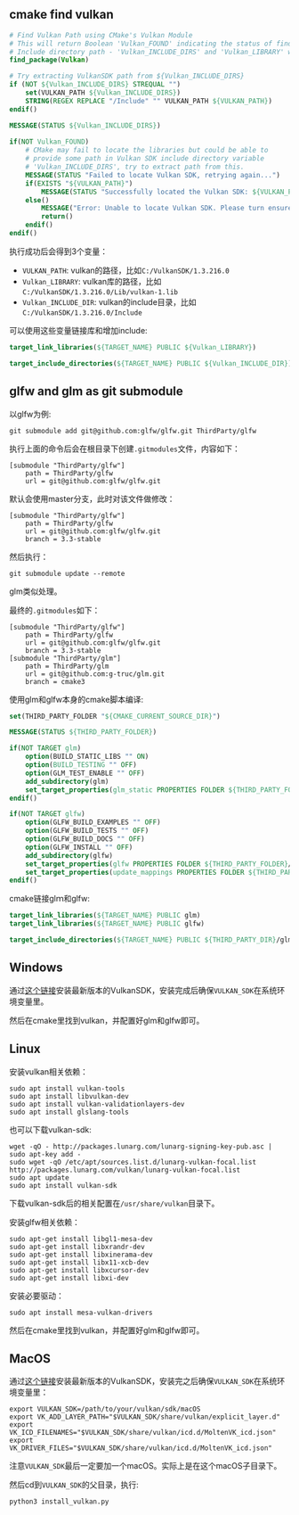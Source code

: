 ## cmake find vulkan

```cmake
# Find Vulkan Path using CMake's Vulkan Module
# This will return Boolean 'Vulkan_FOUND' indicating the status of find as success(ON) or fail(OFF).
# Include directory path - 'Vulkan_INCLUDE_DIRS' and 'Vulkan_LIBRARY' with required libraries.
find_package(Vulkan)

# Try extracting VulkanSDK path from ${Vulkan_INCLUDE_DIRS}
if (NOT ${Vulkan_INCLUDE_DIRS} STREQUAL "")
    set(VULKAN_PATH ${Vulkan_INCLUDE_DIRS})
    STRING(REGEX REPLACE "/Include" "" VULKAN_PATH ${VULKAN_PATH})
endif()

MESSAGE(STATUS ${Vulkan_INCLUDE_DIRS})
     
if(NOT Vulkan_FOUND)
    # CMake may fail to locate the libraries but could be able to 
    # provide some path in Vulkan SDK include directory variable
    # 'Vulkan_INCLUDE_DIRS', try to extract path from this.
    MESSAGE(STATUS "Failed to locate Vulkan SDK, retrying again...")
    if(EXISTS "${VULKAN_PATH}")
        MESSAGE(STATUS "Successfully located the Vulkan SDK: ${VULKAN_PATH}")
    else()
        MESSAGE("Error: Unable to locate Vulkan SDK. Please turn ensure 'VULKAN_SDK' has been set as Environment Variable.")
        return()
    endif()
endif()
```

执行成功后会得到3个变量：

- `VULKAN_PATH`: vulkan的路径，比如`C:/VulkanSDK/1.3.216.0`
- `Vulkan_LIBRARY`: vulkan库的路径，比如`C:/VulkanSDK/1.3.216.0/Lib/vulkan-1.lib`
- `Vulkan_INCLUDE_DIR`: vulkan的include目录，比如`C:/VulkanSDK/1.3.216.0/Include`

可以使用这些变量链接库和增加include:

```cmake
target_link_libraries(${TARGET_NAME} PUBLIC ${Vulkan_LIBRARY})

target_include_directories(${TARGET_NAME} PUBLIC ${Vulkan_INCLUDE_DIR})
```

## glfw and glm as git submodule

以glfw为例:

```shell
git submodule add git@github.com:glfw/glfw.git ThirdParty/glfw
```

执行上面的命令后会在根目录下创建`.gitmodules`文件，内容如下：

```
[submodule "ThirdParty/glfw"]
	path = ThirdParty/glfw
	url = git@github.com:glfw/glfw.git
```

默认会使用master分支，此时对该文件做修改：

```
[submodule "ThirdParty/glfw"]
	path = ThirdParty/glfw
	url = git@github.com:glfw/glfw.git
	branch = 3.3-stable
```

然后执行：

```shell
git submodule update --remote
```

glm类似处理。

最终的`.gitmodules`如下：

```
[submodule "ThirdParty/glfw"]
	path = ThirdParty/glfw
	url = git@github.com:glfw/glfw.git
	branch = 3.3-stable
[submodule "ThirdParty/glm"]
	path = ThirdParty/glm
	url = git@github.com:g-truc/glm.git
	branch = cmake3
```

使用glm和glfw本身的cmake脚本编译:

```cmake
set(THIRD_PARTY_FOLDER "${CMAKE_CURRENT_SOURCE_DIR}")

MESSAGE(STATUS ${THIRD_PARTY_FOLDER})

if(NOT TARGET glm)
    option(BUILD_STATIC_LIBS "" ON)
    option(BUILD_TESTING "" OFF)
    option(GLM_TEST_ENABLE "" OFF)
    add_subdirectory(glm)
    set_target_properties(glm_static PROPERTIES FOLDER ${THIRD_PARTY_FOLDER}/glm)
endif()

if(NOT TARGET glfw)
    option(GLFW_BUILD_EXAMPLES "" OFF)
    option(GLFW_BUILD_TESTS "" OFF)
    option(GLFW_BUILD_DOCS "" OFF)
    option(GLFW_INSTALL "" OFF)
    add_subdirectory(glfw)
    set_target_properties(glfw PROPERTIES FOLDER ${THIRD_PARTY_FOLDER}/glfw)
    set_target_properties(update_mappings PROPERTIES FOLDER ${THIRD_PARTY_FOLDER}/glfw)
endif()
```

cmake链接glｍ和glfw:

```cmake
target_link_libraries(${TARGET_NAME} PUBLIC glm)
target_link_libraries(${TARGET_NAME} PUBLIC glfw)

target_include_directories(${TARGET_NAME} PUBLIC ${THIRD_PARTY_DIR}/glm)
```

## Windows

通过[这个链接](https://sdk.lunarg.com/sdk/download/latest/windows/vulkan-sdk.exe)安装最新版本的VulkanSDK，安装完成后确保`VULKAN_SDK`在系统环境变量里。

然后在cmake里找到vulkan，并配置好glm和glfw即可。

## Linux

安装vulkan相关依赖：

```shell
sudo apt install vulkan-tools
sudo apt install libvulkan-dev
sudo apt install vulkan-validationlayers-dev
sudo apt install glslang-tools
```

也可以下载vulkan-sdk:

```shell
wget -qO - http://packages.lunarg.com/lunarg-signing-key-pub.asc | sudo apt-key add -
sudo wget -qO /etc/apt/sources.list.d/lunarg-vulkan-focal.list http://packages.lunarg.com/vulkan/lunarg-vulkan-focal.list
sudo apt update
sudo apt install vulkan-sdk
```

下载vulkan-sdk后的相关配置在`/usr/share/vulkan`目录下。

安装glfw相关依赖：

```shell
sudo apt-get install libgl1-mesa-dev
sudo apt-get install libxrandr-dev
sudo apt-get install libxinerama-dev
sudo apt-get install libx11-xcb-dev
sudo apt-get install libxcursor-dev
sudo apt-get install libxi-dev
```

安装必要驱动：

```shell
sudo apt install mesa-vulkan-drivers
```

然后在cmake里找到vulkan，并配置好glm和glfw即可。

## MacOS

通过[这个链接](https://sdk.lunarg.com/sdk/download/latest/mac/vulkan-sdk.dmg)安装最新版本的VulkanSDK，安装完之后确保`VULKAN_SDK`在系统环境变量里：

```shell
export VULKAN_SDK=/path/to/your/vulkan/sdk/macOS
export VK_ADD_LAYER_PATH="$VULKAN_SDK/share/vulkan/explicit_layer.d"
export VK_ICD_FILENAMES="$VULKAN_SDK/share/vulkan/icd.d/MoltenVK_icd.json"
export VK_DRIVER_FILES="$VULKAN_SDK/share/vulkan/icd.d/MoltenVK_icd.json"
```

注意`VULKAN_SDK`最后一定要加一个macOS。实际上是在这个macOS子目录下。

然后cd到`VULKAN_SDK`的父目录，执行:

```shell
python3 install_vulkan.py
```
